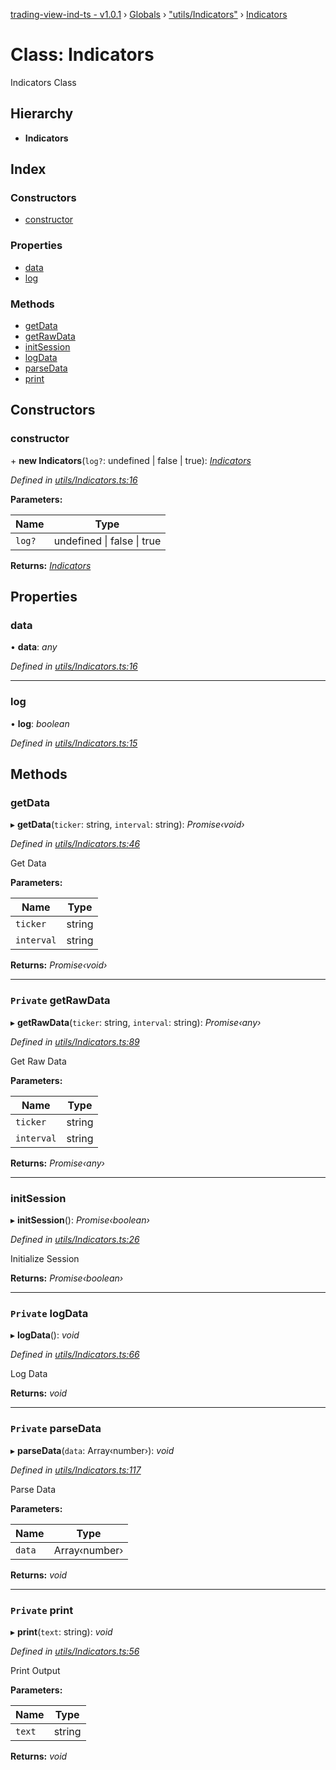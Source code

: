 [trading-view-ind-ts - v1.0.1](../README.md) › [Globals](../globals.md) › ["utils/Indicators"](../modules/_utils_indicators_.md) › [Indicators](_utils_indicators_.indicators.md)

# Class: Indicators

Indicators Class

## Hierarchy

* **Indicators**

## Index

### Constructors

* [constructor](_utils_indicators_.indicators.md#constructor)

### Properties

* [data](_utils_indicators_.indicators.md#data)
* [log](_utils_indicators_.indicators.md#log)

### Methods

* [getData](_utils_indicators_.indicators.md#getdata)
* [getRawData](_utils_indicators_.indicators.md#private-getrawdata)
* [initSession](_utils_indicators_.indicators.md#initsession)
* [logData](_utils_indicators_.indicators.md#private-logdata)
* [parseData](_utils_indicators_.indicators.md#private-parsedata)
* [print](_utils_indicators_.indicators.md#private-print)

## Constructors

###  constructor

\+ **new Indicators**(`log?`: undefined | false | true): *[Indicators](_utils_indicators_.indicators.md)*

*Defined in [utils/Indicators.ts:16](https://github.com/edmundpf/trading-view-ind-ts/blob/27250b4/src/utils/Indicators.ts#L16)*

**Parameters:**

Name | Type |
------ | ------ |
`log?` | undefined &#124; false &#124; true |

**Returns:** *[Indicators](_utils_indicators_.indicators.md)*

## Properties

###  data

• **data**: *any*

*Defined in [utils/Indicators.ts:16](https://github.com/edmundpf/trading-view-ind-ts/blob/27250b4/src/utils/Indicators.ts#L16)*

___

###  log

• **log**: *boolean*

*Defined in [utils/Indicators.ts:15](https://github.com/edmundpf/trading-view-ind-ts/blob/27250b4/src/utils/Indicators.ts#L15)*

## Methods

###  getData

▸ **getData**(`ticker`: string, `interval`: string): *Promise‹void›*

*Defined in [utils/Indicators.ts:46](https://github.com/edmundpf/trading-view-ind-ts/blob/27250b4/src/utils/Indicators.ts#L46)*

Get Data

**Parameters:**

Name | Type |
------ | ------ |
`ticker` | string |
`interval` | string |

**Returns:** *Promise‹void›*

___

### `Private` getRawData

▸ **getRawData**(`ticker`: string, `interval`: string): *Promise‹any›*

*Defined in [utils/Indicators.ts:89](https://github.com/edmundpf/trading-view-ind-ts/blob/27250b4/src/utils/Indicators.ts#L89)*

Get Raw Data

**Parameters:**

Name | Type |
------ | ------ |
`ticker` | string |
`interval` | string |

**Returns:** *Promise‹any›*

___

###  initSession

▸ **initSession**(): *Promise‹boolean›*

*Defined in [utils/Indicators.ts:26](https://github.com/edmundpf/trading-view-ind-ts/blob/27250b4/src/utils/Indicators.ts#L26)*

Initialize Session

**Returns:** *Promise‹boolean›*

___

### `Private` logData

▸ **logData**(): *void*

*Defined in [utils/Indicators.ts:66](https://github.com/edmundpf/trading-view-ind-ts/blob/27250b4/src/utils/Indicators.ts#L66)*

Log Data

**Returns:** *void*

___

### `Private` parseData

▸ **parseData**(`data`: Array‹number›): *void*

*Defined in [utils/Indicators.ts:117](https://github.com/edmundpf/trading-view-ind-ts/blob/27250b4/src/utils/Indicators.ts#L117)*

Parse Data

**Parameters:**

Name | Type |
------ | ------ |
`data` | Array‹number› |

**Returns:** *void*

___

### `Private` print

▸ **print**(`text`: string): *void*

*Defined in [utils/Indicators.ts:56](https://github.com/edmundpf/trading-view-ind-ts/blob/27250b4/src/utils/Indicators.ts#L56)*

Print Output

**Parameters:**

Name | Type |
------ | ------ |
`text` | string |

**Returns:** *void*
